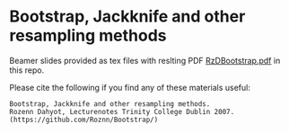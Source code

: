 # Bootstrap, Jackknife and other resampling methods 

Beamer slides provided as tex files with reslting PDF [RzDBootstrap.pdf](RzDBootstrap.pdf)   in this repo.

Please cite the following if you find any of these materials useful:

```
Bootstrap, Jackknife and other resampling methods.
Rozenn Dahyot, Lecturenotes Trinity College Dublin 2007. 
(https://github.com/Roznn/Bootstrap/)
```
